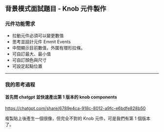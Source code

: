 ## 背景模式面試題目 - Knob 元件製作

### 元件功能需求
- 拉動元件必須可以變更數值
- 思考並設計元件 Emmit Events
- 中間顯示目前數值，外圍有環形拉條。
- 可自訂最大、最小值
- 可自訂顏色與尺寸
- 可設定起點位置
  
---

### 我的思考過程

#### 首先問 chatgpt 並快速產出第 1 版本的 knob components
https://chatgpt.com/share/6789e4ca-918c-8012-a9fc-e6bdfe828b50

複製貼上後產生一個很像，但完全不對的 Knob 元件，可是我們有第 1 個版本了。
